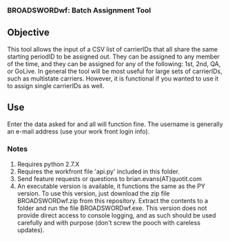 ### BROADSWORDwf: Batch Assignment Tool


## Objective
This tool allows the input of a CSV list of carrierIDs that all share the same starting periodID to be assigned out. They can be assigned to any member of the time, and they can be assigned for any of the following: 1st, 2nd, QA, or GoLive. In general the tool will be most useful for large sets of carrierIDs, such as multistate carriers. However, it is functional if you wanted to use it to assign single carrierIDs as well.

## Use
Enter the data asked for and all will function fine. The username is generally an e-mail address (use your work front login info).

### Notes
1. Requires python 2.7.X
1. Requires the workfront file 'api.py' included in this folder.
1. Send feature requests or questions to brian.evans(AT)quotit.com
1. An executable version is available, it functions the same as the PY version. To use this version, just download the zip file BROADSWORDwf.zip from this repository. Extract the contents to a folder and run the file BROADSWORDwf.exe. This version does not provide direct access to console logging, and as such should be used carefully and with purpose (don't screw the pooch with careless updates).
